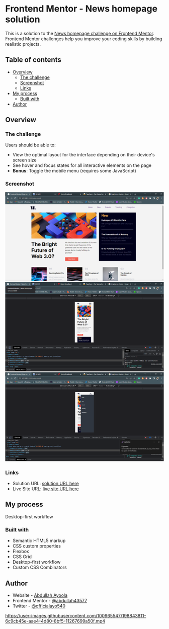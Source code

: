 # Frontend Mentor - News homepage solution

This is a solution to the [News homepage challenge on Frontend Mentor](https://www.frontendmentor.io/challenges/news-homepage-H6SWTa1MFl). Frontend Mentor challenges help you improve your coding skills by building realistic projects.

## Table of contents

- [Overview](#overview)
  - [The challenge](#the-challenge)
  - [Screenshot](#screenshot)
  - [Links](#links)
- [My process](#my-process)
  - [Built with](#built-with)
- [Author](#author)

## Overview

### The challenge

Users should be able to:

- View the optimal layout for the interface depending on their device's screen size
- See hover and focus states for all interactive elements on the page
- **Bonus**: Toggle the mobile menu (requires some JavaScript)

### Screenshot

![Screenshot of desktop](./design/Screenshot_41.png)
![Screenshot of mobile](./design/Screenshot_42.png)
![Screenshot of mobile2](./design/Screenshot_43.png)

### Links

- Solution URL: [solution URL here](https://www.frontendmentor.io/solutions/responsive-news-homepage-built-using-css-grid-and-javascript-QlnvpcEP_Z)
- Live Site URL: [live site URL here](https://news-homepagemain.netlify.app/)

## My process

Desktop-first workflow

### Built with

- Semantic HTML5 markup
- CSS custom properties
- Flexbox
- CSS Grid
- Desktop-first workflow
- Custom CSS Combinators

## Author

- Website - [Abdullah Ayoola](https://github.com/abdullah43577)
- Frontend Mentor - [@abdullah43577](https://www.frontendmentor.io/profile/abdullah43577)
- Twitter - [@officialayo540](https://twitter.com/officialayo540)

https://user-images.githubusercontent.com/100965547/198843811-6c9cb45e-aae4-4d80-8bf5-11267699a50f.mp4
